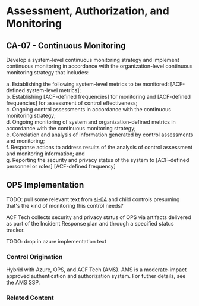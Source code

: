 # Assessment, Authorization, and Monitoring
## CA-07 - Continuous Monitoring

Develop a system-level continuous monitoring strategy and implement continuous monitoring in accordance with the organization-level continuous monitoring strategy that includes:

a. Establishing the following system-level metrics to be monitored: [ACF-defined system-level metrics];<br />
b. Establishing [ACF-defined frequencies] for monitoring and [ACF-defined frequencies] for assessment of control effectiveness;<br />
c. Ongoing control assessments in accordance with the continuous monitoring strategy;<br />
d. Ongoing monitoring of system and organization-defined metrics in accordance with the continuous monitoring strategy;<br />
e. Correlation and analysis of information generated by control assessments and monitoring;<br />
f. Response actions to address results of the analysis of control assessment and monitoring information; and<br />
g. Reporting the security and privacy status of the system to [ACF-defined personnel or roles] [ACF-defined frequency]

## OPS Implementation

TODO: pull some relevant text from [si-04](../si/si-04.md) and child controls presuming that's the kind of monitoring this control needs?

ACF Tech collects security and privacy status of OPS via artifacts delivered as part of the Incident Response plan and through a specified status tracker.

TODO: drop in azure implementation text

### Control Origination

Hybrid with Azure, OPS, and ACF Tech (AMS). AMS is a moderate-impact approved authentication and authorization system. For futher details, see the AMS SSP.

### Related Content
